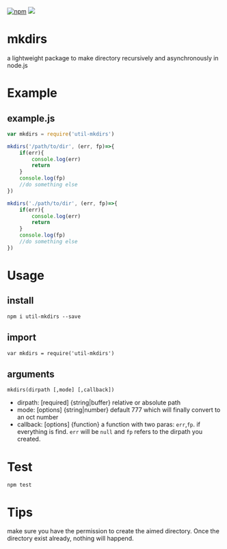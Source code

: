 [![npm](https://img.shields.io/npm/dt/express.svg?style=plastic)](https://www.npmjs.com/package/util-mkdirs)
![](https://img.shields.io/badge/coverage-100%25-brightgreen.svg?style=plastic)
# mkdirs
a lightweight package to make directory recursively and asynchronously in node.js

# Example
## example.js
```js
var mkdirs = require('util-mkdirs')

mkdirs('/path/to/dir', (err, fp)=>{
    if(err){
        console.log(err)
        return
    }
    console.log(fp)
    //do something else
})

mkdirs('./path/to/dir', (err, fp)=>{
    if(err){
        console.log(err)
        return
    }
    console.log(fp)
    //do something else
})
```
# Usage
## install
    npm i util-mkdirs --save

## import
    var mkdirs = require('util-mkdirs')

## arguments
    mkdirs(dirpath [,mode] [,callback])
- dirpath: [required] {string|buffer} relative or absolute path 
- mode: [options]  {string|number} default 777 which will finally convert to an oct number
- callback: [options] {function} a function with two paras: `err`,`fp`. if everything is find. `err` will be `null` and `fp` refers to the dirpath you created.

# Test
    npm test

# Tips
make sure you have the permission to create the aimed directory. Once the directory exist already, nothing will happend.

